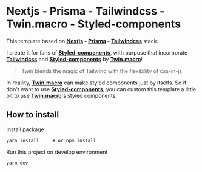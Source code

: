 # Nextjs - Prisma - Tailwindcss - Twin.macro - Styled-components
This template based on **[Nextjs](https://nextjs.org/) - [Prisma](https://www.prisma.io/) - [**Tailwindcss**](https://tailwindcss.com/)** stack.

I create it for fans of [**Styled-components**](https://styled-components.com/), with purpose that incorporate [**Tailwindcss**](https://tailwindcss.com/) and [**Styled-components**](https://styled-components.com/) by [**Twin.macro**](https://github.com/ben-rogerson/twin.macro)!

> Twin blends the magic of Tailwind with the flexibility of css-in-js

In reallity, [**Twin.macro**](https://github.com/ben-rogerson/twin.macro) can make styled components just by itselfs. So if don't want to use [**Styled-components**](https://styled-components.com/), you can custom this template a little bit to use [**Twin.macro**](https://github.com/ben-rogerson/twin.macro)'s styled components.

## How to install
Install package
```
yarn install     # or npm install
```

Run this project on develop environment
```
yarn dev
```
